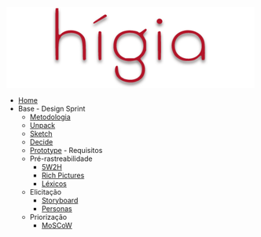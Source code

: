 <a href="/">
    <img src="assets/images/higia/higia.png" class="sidebar-logo">
</a>

-   [Home](README.md)
-    Base
    -   Design Sprint
        - [Metodologia](01-designSprint/metodologia.md)  
        - [Unpack]()   
        - [Sketch](./01-designSprint/protipoPapel.md)  
        - [Decide]()
        - [Prototype]() 
    -   Requisitos
        -   Pré-rastreabilidade
            -   [5W2H](./02-requisitos/pre-rastreabilidade/5w2h)
            -   [Rich Pictures]()
            -   [Léxicos]()
        -   Elicitação
            -   [Storyboard](./02-requisitos/elicitacao/storyboard.md)
            -   [Personas](./02-requisitos/elicitacao/personas.md)
        -   Priorização
            -   [MoSCoW]()
